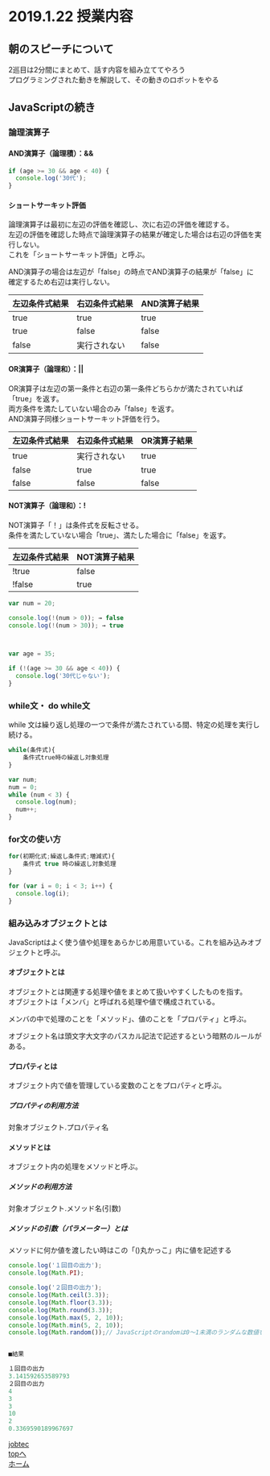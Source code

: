 # 2019.1.22 授業内容


## 朝のスピーチについて
2巡目は2分間にまとめて、話す内容を組み立ててやろう  
プログラミングされた動きを解説して、その動きのロボットをやる

## JavaScriptの続き

### 論理演算子

#### AND演算子（論理積）：&&

```js
if (age >= 30 && age < 40) {
  console.log('30代');
}
```

#### ショートサーキット評価
論理演算子は最初に左辺の評価を確認し、次に右辺の評価を確認する。  
左辺の評価を確認した時点で論理演算子の結果が確定した場合は右辺の評価を実行しない。  
これを「ショートサーキット評価」と呼ぶ。  
  
AND演算子の場合は左辺が「false」の時点でAND演算子の結果が「false」に  
確定するため右辺は実行しない。  

|左辺条件式結果|右辺条件式結果|AND演算子結果|
|-|-|-|
|true|true|true|
|true|false|false|
|false|実行されない|false|


#### OR演算子（論理和）：||
OR演算子は左辺の第一条件と右辺の第一条件どちらかが満たされていれば「true」を返す。  
両方条件を満たしていない場合のみ「false」を返す。  
AND演算子同様ショートサーキット評価を行う。  

|左辺条件式結果|右辺条件式結果|OR演算子結果|
|-|-|-|
|true|実行されない|true|
|false|true|true|
|false|false|false|


#### NOT演算子（論理和）：!
NOT演算子「！」は条件式を反転させる。  
条件を満たしていない場合「true」、満たした場合に「false」を返す。  

|左辺条件式結果|NOT演算子結果|
|-|-|
|!true|false|
|!false|true|

```js
var num = 20;

console.log(!(num > 0)); → false
console.log(!(num > 30)); → true



var age = 35;

if (!(age >= 30 && age < 40)) {
  console.log('30代じゃない');
}
```


### while文・ do while文
while 文は繰り返し処理の一つで条件が満たされている間、特定の処理を実行し続ける。

```js
while(条件式){
	条件式true時の繰返し対象処理
}

var num;
num = 0;
while (num < 3) {
  console.log(num);
  num++;
}
```

### for文の使い方

```js
for(初期化式;繰返し条件式;増減式){
	条件式 true 時の繰返し対象処理
}

for (var i = 0; i < 3; i++) {
  console.log(i);
}
```
### 組み込みオブジェクトとは
JavaScriptはよく使う値や処理をあらかじめ用意いている。これを組み込みオブジェクトと呼ぶ。

#### オブジェクトとは
オブジェクトとは関連する処理や値をまとめて扱いやすくしたものを指す。  
オブジェクトは「メンバ」と呼ばれる処理や値で構成されている。  

メンバの中で処理のことを「メソッド」、値のことを「プロパティ」と呼ぶ。  

オブジェクト名は頭文字大文字のパスカル記法で記述するという暗黙のルールがある。


#### プロパティとは
オブジェクト内で値を管理している変数のことをプロパティと呼ぶ。  

##### プロパティの利用方法
対象オブジェクト.プロパティ名


#### メソッドとは
オブジェクト内の処理をメソッドと呼ぶ。  

##### メソッドの利用方法
対象オブジェクト.メソッド名(引数)


##### メソッドの引数（パラメーター）とは
メソッドに何か値を渡したい時はこの「()丸かっこ」内に値を記述する

```js
console.log('１回目の出力');
console.log(Math.PI);

console.log('２回目の出力');
console.log(Math.ceil(3.3));
console.log(Math.floor(3.3));
console.log(Math.round(3.3));
console.log(Math.max(5, 2, 10));
console.log(Math.min(5, 2, 10));
console.log(Math.random());// JavaScriptのrandomは0～1未満のランダムな数値を返す


■結果

１回目の出力
3.141592653589793
２回目の出力
4
3
3
10
2
0.3369590189967697
```


[jobtec](http://jobtech.jp/dl/)  
<a href="#">topへ</a>  
[ホーム](http://www.lamplus.ml/)

